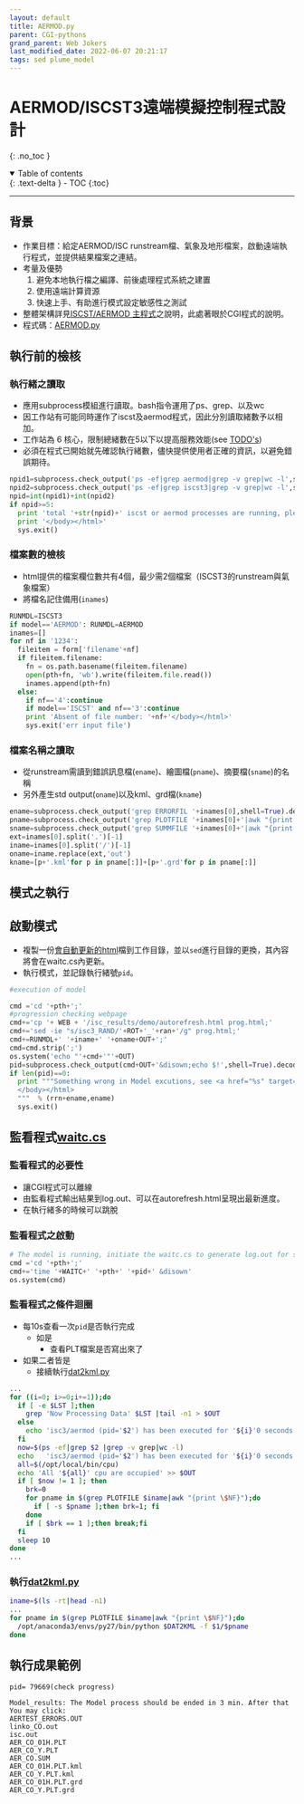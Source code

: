 ```yaml
---
layout: default
title: AERMOD.py
parent: CGI-pythons
grand_parent: Web Jokers
last_modified_date: 2022-06-07 20:21:17
tags: sed plume_model
---
```


# AERMOD/ISCST3遠端模擬控制程式設計
{: .no_toc }

<details open markdown="block">
  <summary>
    Table of contents
  </summary>
  {: .text-delta }
- TOC
{:toc}
</details>

---
## 背景
- 作業目標：給定AERMOD/ISC runstream檔、氣象及地形檔案，啟動遠端執行程式，並提供結果檔案之連結。
- 考量及優勢
  1. 避免本地執行檔之編譯、前後處理程式系統之建置
  1. 使用遠端計算資源
  1. 快速上手、有助進行模式設定敏感性之測試
- 整體架構詳見[ISCST/AERMOD 主程式](https://sinotec2.github.io/Focus-on-Air-Quality/PlumeModels/RemoteSystem/main/)之說明，此處著眼於CGI程式的說明。
- 程式碼：[AERMOD.py](https://github.com/sinotec2/CGI_Pythons/blob/main/isc/AERMOD.py)

## 執行前的檢核
### 執行緒之讀取
- 應用subprocess模組進行讀取。bash指令運用了ps、grep、以及wc
- 因工作站有可能同時運作了iscst及aermod程式，因此分別讀取緒數予以相加。
- 工作站為 6 核心，限制總緒數在5以下以提高服務效能(see [TODO's]())
- 必須在程式已開始就先確認執行緒數，儘快提供使用者正確的資訊，以避免錯誤期待。

```python
npid1=subprocess.check_output('ps -ef|grep aermod|grep -v grep|wc -l',shell=True).decode('utf8').strip('\n')
npid2=subprocess.check_output('ps -ef|grep iscst3|grep -v grep|wc -l',shell=True).decode('utf8').strip('\n')
npid=int(npid1)+int(npid2)
if npid>=5:
  print 'total '+str(npid)+' iscst or aermod processes are running, please wait. </br>'
  print '</body></html>'
  sys.exit()
```

### 檔案數的檢核
- html提供的檔案欄位數共有4個，最少需2個檔案（ISCST3的runstream與氣象檔案）
- 將檔名記住備用(`inames`)
```python
RUNMDL=ISCST3
if model=='AERMOD': RUNMDL=AERMOD
inames=[]
for nf in '1234':
  fileitem = form['filename'+nf]
  if fileitem.filename:
    fn = os.path.basename(fileitem.filename)
    open(pth+fn, 'wb').write(fileitem.file.read())
    inames.append(pth+fn)
  else:
    if nf=='4':continue
    if model=='ISCST' and nf=='3':continue
    print 'Absent of file number: '+nf+'</body></html>'
    sys.exit('err input file')
```
### 檔案名稱之讀取
- 從runstream需讀到錯誤訊息檔(`ename`)、繪圖檔(`pname`)、摘要檔(`sname`)的名稱
- 另外產生std output(`oname`)以及kml、grd檔(`kname`)

```python
ename=subprocess.check_output('grep ERRORFIL '+inames[0],shell=True).decode('utf8').strip('\n').split()[1]
pname=subprocess.check_output('grep PLOTFILE '+inames[0]+'|awk "{print \$NF}"',shell=True).decode('utf8').strip('\n').split()
sname=subprocess.check_output('grep SUMMFILE '+inames[0]+'|awk "{print \$NF}"',shell=True).decode('utf8').strip('\n').split()
ext=inames[0].split('.')[-1]
iname=inames[0].split('/')[-1]
oname=iname.replace(ext,'out')
kname=[p+'.kml'for p in pname[:]]+[p+'.grd'for p in pname[:]]
```
## 模式之執行
## 啟動模式
- 複製一份[會自動更新的html](https://sinotec2.github.io/Focus-on-Air-Quality/utilities/Graphics/HTML/autorefresh/)檔到工作目錄，並以`sed`進行目錄的更換，其內容將會在waitc.cs內更新。
- 執行模式，並記錄執行緒號`pid`。

```python
#execution of model

cmd ='cd '+pth+';'
#progression checking webpage
cmd+='cp '+ WEB + '/isc_results/demo/autorefresh.html prog.html;'
cmd+='sed -ie "s/isc3_RAND/'+ROT+'_'+ran+'/g" prog.html;'
cmd+=RUNMDL+' '+iname+' '+oname+OUT+';'
cmd=cmd.strip(';')
os.system('echo "'+cmd+'"'+OUT)
pid=subprocess.check_output(cmd+OUT+'&disown;echo $!',shell=True).decode('utf8').strip('\n')
if len(pid)==0:
  print """Something wrong in Model excutions, see <a href="%s" target="_blank">%s</a>
  </body></html>
  """  % (rrn+ename,ename)
  sys.exit()
```
## 監看程式[waitc.cs](https://sinotec2.github.io/Focus-on-Air-Quality/utilities/CGI-pythons/waitc_cs.txt)

### 監看程式的必要性
- 讓CGI程式可以離線
- 由監看程式輸出結果到log.out、可以在autorefresh.html呈現出最新進度。
- 在執行緒多的時候可以跳脫

### 監看程式之啟動

```python
# The model is running, initiate the waitc.cs to generate log.out for showing progress
cmd ='cd '+pth+';'
cmd+='time '+WAITC+' '+pth+' '+pid+' &disown'
os.system(cmd)
```
### 監看程式之條件迴圈

- 每10s查看一次`pid`是否執行完成
  - 如是
    - 查看PLT檔案是否寫出來了
- 如果二者皆是
  - 接續執行[dat2kml.py](https://sinotec2.github.io/Focus-on-Air-Quality/utilities/GIS/wr_kml/#dat2kml)

```bash
...
for ((i=0; i>=0;i+=1));do
  if [ -e $LST ];then 
    grep 'Now Processing Data' $LST |tail -n1 > $OUT
  else
    echo 'isc3/aermod (pid='$2') has been executed for '${i}'0 seconds' >> $OUT
  fi
  now=$(ps -ef|grep $2 |grep -v grep|wc -l)  
  echo   'isc3/aermod (pid='$2') has been executed for '${i}'0 seconds' >> $OUT
  all=$(/opt/local/bin/cpu)
  echo 'All '${all}' cpu are occupied' >> $OUT
  if [ $now != 1 ]; then 
    brk=0
    for pname in $(grep PLOTFILE $iname|awk "{print \$NF}");do
      if [ -s $pname ];then brk=1; fi
    done 
    if [ $brk == 1 ];then break;fi
  fi
  sleep 10 
done
...
```
### 執行[dat2kml.py](https://sinotec2.github.io/Focus-on-Air-Quality/utilities/GIS/wr_kml/#dat2kml)

```bash
iname=$(ls -rt|head -n1)
...
for pname in $(grep PLOTFILE $iname|awk "{print \$NF}");do
  /opt/anaconda3/envs/py27/bin/python $DAT2KML -f $1/$pname
done
```

## 執行成果範例

```
pid= 79669(check progress)

Model_results: The Model process should be ended in 3 min. After that You may click:
AERTEST_ERRORS.OUT
linko_CO.out
isc.out
AER_CO_01H.PLT
AER_CO_Y.PLT
AER_CO.SUM
AER_CO_01H.PLT.kml
AER_CO_Y.PLT.kml
AER_CO_01H.PLT.grd
AER_CO_Y.PLT.grd
```